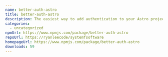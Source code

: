 ```yaml
---
name: better-auth-astro
title: better-auth-astro
description: The easiest way to add authentication to your Astro project!
categories:
  - uncategorized
npmUrl: https://www.npmjs.com/package/better-auth-astro
repoUrl: https://ryanleecode/systemfsoftware
homepageUrl: https://www.npmjs.com/package/better-auth-astro
downloads: 59
---
```

